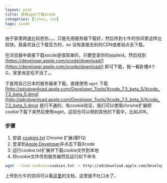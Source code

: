 ```yaml
---
layout: post
title: 使用wget下载xcode
categories: [linux, ios]
tags: xcode
---
```


由于家里网速比较悲伤。。。只能先用服务器下载好，然后传到七牛的空间里这样比较快。我喜欢自己下载官方的，so 没有直接去别的CDN或者站点去下载。

<!-- more -->

在浏览器中直接下载xocde是很简单的，只要登录你的appleid，然后找到 [https://developer.apple.com/xcode/download/](https://developer.apple.com/xcode/download/) 即可下载，我一看卧槽4个G，家里肯定吃不消了。。

于是用自己日本的服务器来下载，直接使用 `wget` 下载 [http://adcdownload.apple.com/Developer_Tools/Xcode_7.3_beta_5/Xcode_7.3_beta_5.dmg](http://adcdownload.apple.com/Developer_Tools/Xcode_7.3_beta_5/Xcode_7.3_beta_5.dmg) 是行不通的，有cookie验证，我们可以使用chrome扩展把cookie下载下来然后使用wget，这招也可以用到其他的下载中，比如JDK。

<!--more-->

### 步骤

1. 安装 [cookies.txt](https://chrome.google.com/webstore/detail/cookiestxt/njabckikapfpffapmjgojcnbfjonfjfg?hl=cn) Chrome 扩展(需FQ)
2. 登录到[Apple Developer](https://developer.apple.com)并点击下载Xcode
3. 运行cookie.txt扩展并下载cookie文件到本地
4. 将cookie文件传到服务器然后运行如下命令
```sh
wget --load-cookies=cookies.txt -c http://adcdownload.apple.com/Developer_Tools/Xcode_7.3_beta_5/Xcode_7.3_beta_5.dmg
```

上传到七牛的空间可以看[这里](http://developer.qiniu.com/code/v6/tool/qrsctl.html)的文档，这里就不吐口水了。